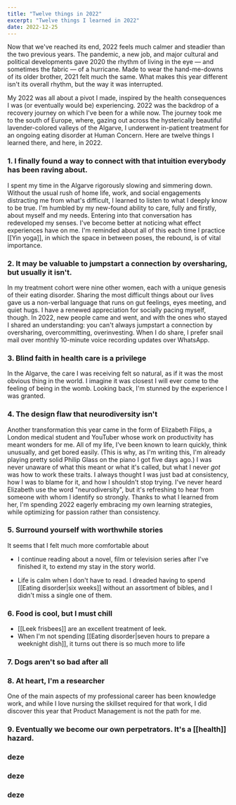 ```yaml
---
title: "Twelve things in 2022"
excerpt: "Twelve things I learned in 2022"
date: 2022-12-25
---
```

Now that we've reached its end, 2022 feels much calmer and steadier than the two previous years. The pandemic, a new job, and major cultural and political developments gave 2020 the rhythm of living in the eye — and sometimes the fabric — of a hurricane. Made to wear the hand-me-downs of its older brother, 2021 felt much the same. What makes this year different isn't its overall rhythm, but the way it was interrupted.

My 2022 was all about a pivot I made, inspired by the health consequences I was (or eventually would be) experiencing. 2022 was the backdrop of a recovery journey on which I've been for a while now. The journey took me to the south of Europe, where, gazing out across the hysterically beautiful lavender-colored valleys of the Algarve, I underwent in-patient treatment for an ongoing eating disorder at Human Concern. Here are twelve things I learned there, and here, in 2022.

### 1. I finally found a way to connect with that intuition everybody has been raving about.
I spent my time in the Algarve rigorously slowing and simmering down. Without the usual rush of home life, work, and social engagements distracting me from what's difficult, I learned to listen to what I deeply know to be true. I'm humbled by my new-found ability to care, fully and firstly, about myself and my needs. Entering into that conversation has redeveloped my senses. I've become better at noticing what effect experiences have on me. I'm reminded about all of this each time I practice [[Yin yoga]], in which the space in between poses, the rebound, is of vital importance.

### 2. It may be valuable to jumpstart a connection by oversharing, but usually it isn't.
In my treatment cohort were nine other women, each with a unique genesis of their eating disorder. Sharing the most difficult things about our lives gave us a non-verbal language that runs on gut feelings, eyes meeting, and quiet hugs. I have a renewed appreciation for socially pacing myself, though. In 2022, new people came and went, and with the ones who stayed I shared an understanding: you can't always jumpstart a connection by oversharing, overcommitting, overinvesting. When I do share, I prefer snail mail over monthly 10-minute voice recording updates over WhatsApp.

### 3. Blind faith in health care is a privilege
In the Algarve, the care I was receiving felt so natural, as if it was the most obvious thing in the world. I imagine it was closest I will ever come to the feeling of being in the womb. Looking back, I'm stunned by the experience I was granted.

### 4. The design flaw that neurodiversity isn't
Another transformation this year came in the form of Elizabeth Filips, a London medical student and YouTuber whose work on productivity has meant wonders for me. All of my life, I've been known to learn quickly, think unusually, and get bored easily. (This is why, as I'm writing this, I'm already playing pretty solid Philip Glass on the piano I got five days ago.) I was never unaware of what this meant or what it's called, but what I never _got_ was how to work these traits. I always thought I was just bad at consistency, how I was to blame for it, and how I shouldn't stop trying. I've never heard Elizabeth use the word "neurodiversity", but it's refreshing to hear from someone with whom I identify so strongly. Thanks to what I learned from her, I'm spending 2022 eagerly embracing my own learning strategies, while optimizing for passion rather than consistency.

### 5. Surround yourself with worthwhile stories
It seems that I felt much more comfortable about

- I continue reading about a novel, film or television series after I've finished it, to extend my stay in the story world.

- Life is calm when I don't have to read. I dreaded having to spend [[Eating disorder|six weeks]] without an assortment of bibles, and I didn't miss a single one of them.

  

### 6. Food is cool, but I must chill
- [[Leek frisbees]] are an excellent treatment of leek.
- When I'm not spending [[Eating disorder|seven hours to prepare a weeknight dish]], it turns out there is so much more to life

### 7. Dogs aren't so bad after all
  

### 8. At heart, I'm a researcher

One of the main aspects of my professional career has been knowledge work, and while I love nursing the skillset required for that work, I did discover this year that Product Management is not the path for me.


### 9. Eventually we become our own perpetrators. It's a [[health]] hazard.

  

### deze

  
  

### deze

  
  

### deze